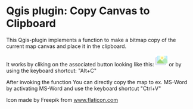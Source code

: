 # Qgis plugin: Copy Canvas to Clipboard


This Qgis-plugin implements a function to make a bitmap copy of the current map canvas and place it in the clipboard.

It works by cliking on the associated button looking like this:  ![](./CopyCanvasToClipboard/icon.png) or by using the keyboard shortcut: "Alt+C"

After invoking the function You can directly copy the map to ex. MS-Word by activating MS-Word and use the keyboard shortcut "Ctrl+V"

Icon made by Freepik from www.flaticon.com

